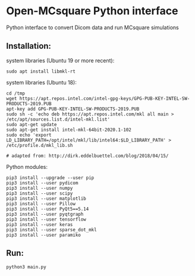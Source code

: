# Open-MCsquare Python interface

Python interface to convert Dicom data and run MCsquare simulations

## Installation:

system libraries (Ubuntu 19 or more recent):
``` 
sudo apt install libmkl-rt
``` 

system libraries (Ubuntu 18):
``` 
cd /tmp
wget https://apt.repos.intel.com/intel-gpg-keys/GPG-PUB-KEY-INTEL-SW-PRODUCTS-2019.PUB
apt-key add GPG-PUB-KEY-INTEL-SW-PRODUCTS-2019.PUB
sudo sh -c 'echo deb https://apt.repos.intel.com/mkl all main > /etc/apt/sources.list.d/intel-mkl.list'
sudo apt-get update
sudo apt-get install intel-mkl-64bit-2020.1-102
sudo echo 'export LD_LIBRARY_PATH=/opt/intel/mkl/lib/intel64:$LD_LIBRARY_PATH' > /etc/profile.d/mkl_lib.sh

# adapted from: http://dirk.eddelbuettel.com/blog/2018/04/15/
``` 

Python modules:
``` 
pip3 install --upgrade --user pip
pip3 install --user pydicom
pip3 install --user numpy
pip3 install --user scipy
pip3 install --user matplotlib
pip3 install --user Pillow
pip3 install --user PyQt5==5.14
pip3 install --user pyqtgraph
pip3 install --user tensorflow
pip3 install --user keras
pip3 install --user sparse_dot_mkl
pip3 install --user paramiko
```

## Run:

```
python3 main.py
```



